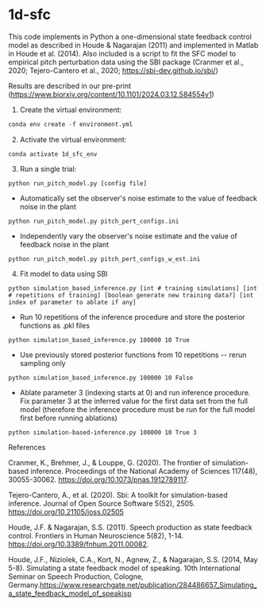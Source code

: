 # 1d-sfc

This code implements in Python a one-dimensional state feedback control model as 
described in Houde & Nagarajan (2011) and implemented in Matlab in
Houde et al. (2014). Also included is a script to fit the 
SFC model to empirical pitch perturbation data using the SBI package 
(Cranmer et al., 2020; Tejero-Cantero et al., 2020; https://sbi-dev.github.io/sbi/)

Results are described in our pre-print (https://www.biorxiv.org/content/10.1101/2024.03.12.584554v1)

1. Create the virtual environment:

```python
conda env create -f environment.yml
```

2. Activate the virtual environment:

```
conda activate 1d_sfc_env
```

3. Run a single trial:

```
python run_pitch_model.py [config file]
```
* Automatically set the observer's noise estimate to the value of feedback noise in the plant
```
python run_pitch_model.py pitch_pert_configs.ini 
```
* Independently vary the observer's noise estimate and the value of feedback noise in the plant
```
python run_pitch_model.py pitch_pert_configs_w_est.ini 
```

4. Fit model to data using SBI
```
python simulation_based_inference.py [int # training simulations] [int # repetitions of training] [boolean generate new training data?] [int index of parameter to ablate if any]
```
* Run 10 repetitions of the inference procedure and store the posterior functions as .pkl files
```
python simulation_based_inference.py 100000 10 True
```
* Use previously stored posterior functions from 10 repetitions -- rerun sampling only
```
python simulation_based_inference.py 100000 10 False
```
* Ablate parameter 3 (indexing starts at 0) and run inference procedure. Fix parameter 3 at the inferred value for the first data set from the full model (therefore the inference procedure must be run for the full model first before running ablations)
```
python simulation-based-inference.py 100000 10 True 3
```

References


Cranmer, K., Brehmer, J., & Louppe, G. (2020). The frontier of simulation-based inference. Proceedings of the National Academy of Sciences 117(48), 30055-30062. https://doi.org/10.1073/pnas.1912789117.


Tejero-Cantero, A., et al. (2020). Sbi: A toolkit for simulation-based inference. Journal of Open Source Software 5(52), 2505. https://doi.org/10.21105/joss.02505


Houde, J.F. & Nagarajan, S.S. (2011). Speech production as state feedback control. Frontiers in Human Neuroscience 5(82), 1-14. https://doi.org/10.3389/fnhum.2011.00082.


Houde, J.F., Niziolek, C.A., Kort, N., Agnew, Z., & Nagarajan, S.S. (2014, May 5-8). Simulating a state feedback model of speaking. 10th International Seminar on Speech Production, Cologne, Germany.https://www.researchgate.net/publication/284486657_Simulating_a_state_feedback_model_of_speakisp
